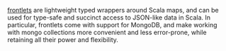 [frontlets][fr] are lightweight typed wrappers around Scala maps, and can be used for type-safe and succinct access
to JSON-like data in Scala. In particular, frontlets come with support for MongoDB, and make working with mongo collections
more convenient and less error-prone, while retaining all their power and flexibility.

[fr]: http://github.com/riedelcastro/frontlets